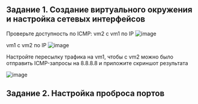 ## Задание 1. Создание виртуального окружения и настройка сетевых интерфейсов

Проверьте доступность по ICMP:
vm2 с vm1 по IP
![image](https://user-images.githubusercontent.com/121052923/222692244-9d5243f9-a7b1-4018-add3-33cf02b40f00.png)

vm1 с vm2 по IP
![image](https://user-images.githubusercontent.com/121052923/222692313-e7da8462-8a6a-4571-8de1-da881c72411d.png)

Настройте пересылку трафика на vm1, чтобы с vm2 можно было отправить ICMP-запросы на 8.8.8.8 и приложите скриншот результата

![image](https://user-images.githubusercontent.com/121052923/222692443-9f50447a-3337-4145-83a6-9ab6ce678d0a.png)

## Задание 2. Настройка проброса портов

